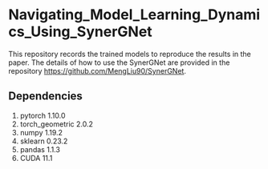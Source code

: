 # Navigating_Model_Learning_Dynamics_Using_SynerGNet
This repository records the trained models to reproduce the results in the paper.
The details of how to use the SynerGNet are provided in the repository https://github.com/MengLiu90/SynerGNet.
## Dependencies
1. pytorch 1.10.0
2. torch_geometric 2.0.2
3. numpy 1.19.2
4. sklearn 0.23.2
5. pandas 1.1.3
6. CUDA 11.1
